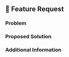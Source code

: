 ## 🚀 Feature Request

### Problem
<!-- Describe the problem or issue that the feature will solve. -->

### Proposed Solution
<!-- Describe the feature you want to see implemented. -->

### Additional Information
<!-- Provide any additional context or information. -->
